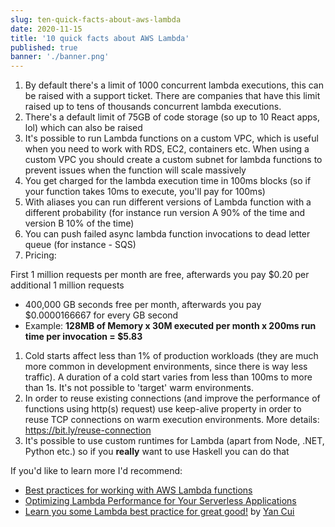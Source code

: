 ```yaml
---
slug: ten-quick-facts-about-aws-lambda
date: 2020-11-15
title: '10 quick facts about AWS Lambda'
published: true
banner: './banner.png'
---
```


1. By default there's a limit of 1000 concurrent lambda executions, this can be raised with a support ticket. There are companies that have this limit raised up to tens of thousands concurrent lambda executions.
1. There's a default limit of 75GB of code storage (so up to 10 React apps, lol) which can also be raised
1. It's possible to run Lambda functions on a custom VPC, which is useful when you need to work with RDS, EC2, containers etc. When using a custom VPC you should create a custom subnet for lambda functions to prevent issues when the function will scale massively
1. You get charged for the lambda execution time in 100ms blocks (so if your function takes 10ms to execute, you'll pay for 100ms)
2. With aliases you can run different versions of Lambda function with a different probability (for instance run version A 90% of the time and version B 10% of the time)
1. You can push failed async lambda function invocations to dead letter queue (for instance - SQS)
1. Pricing: 

First 1 million requests per month are free, afterwards you pay $0.20 per additional 1 million requests
- 400,000 GB seconds free per month, afterwards you pay $0.0000166667 for every GB second
- Example: **128MB of Memory x 30M executed per month x 200ms run time per invocation = $5.83**
1. Cold starts affect less than 1% of production workloads (they are much more common in development environments, since there is way less traffic). A duration of a cold start varies from less than 100ms to more than 1s. It's not possible to 'target' warm environments.
2. In order to reuse existing connections (and improve the performance of functions using http(s) request) use keep-alive property in order to reuse TCP connections on warm execution environments. More details: https://bit.ly/reuse-connection
3.  It's possible to use custom runtimes for Lambda (apart from Node, .NET, Python etc.) so if you **really** want to use Haskell you can do that

If you'd like to learn more I'd recommend:

- [Best practices for working with AWS Lambda functions](https://docs.aws.amazon.com/lambda/latest/dg/best-practices.html)
- [Optimizing Lambda Performance for Your Serverless Applications](https://www.youtube.com/watch?v=FTCaOQJvG6Y)
- [Learn you some Lambda best practice for great good!](https://theburningmonk.thinkific.com/courses/learn-you-some-lambda) by [Yan Cui](https://twitter.com/theburningmonk)